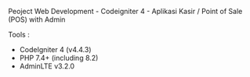 Peoject Web Development - Codeigniter 4 - Aplikasi Kasir / Point of Sale (POS) with Admin

Tools :
- CodeIgniter 4 (v4.4.3)
- PHP 7.4+ (including 8.2)
- AdminLTE v3.2.0